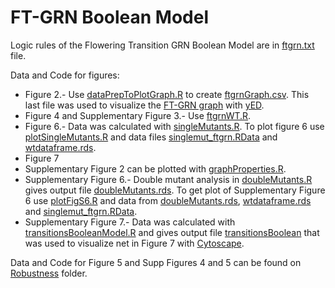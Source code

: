 # FT-GRN Boolean Model 
Logic rules of the Flowering Transition GRN Boolean Model are in [ftgrn.txt](BooleanModel/ftgrn.txt) file.

Data and Code for figures:
  * Figure 2.- Use [dataPrepToPlotGraph.R](BooleanModel/dataPrepToPlotGraph.R) to create [ftgrnGraph.csv](BooleanModel/ftgrnGraph.csv). This last file was used  to visualize the [FT-GRN graph](BooleanModel/ftgrnGraph.graphml) with [yED](https://www.yworks.com/products/yed).
  * Figure 4 and Supplementary Figure 3.- Use [ftgrnWT.R](ftgrnWT.R).
  * Figure 6.- Data was calculated with [singleMutants.R](BooleanModel/singleMutants.R). To plot figure 6 use [plotSingleMutants.R](BooleanModel/plotSingleMutants.R) and data files [singlemut_ftgrn.RData](BooleanModel/singlemut_ftgrn.RData) and [wtdataframe.rds](BooleanModel/wtdataframe.rds).
  * Figure 7 
  * Supplementary Figure 2 can be plotted with [graphProperties.R](BooleanModel/graphProperties.R).
  * Supplementary Figure 6.- Double mutant analysis in [doubleMutants.R](BooleanModel/doubleMutants.R) gives output file [doubleMutants.rds](BooleanModel/doubleMutants.rds). To get plot of Supplementary Figure 6 use [plotFigS6.R](BooleanModel/plotFigS6.R) and data from [doubleMutants.rds](BooleanModel/doubleMutants.rds), [wtdataframe.rds](BooleanModel/wtdataframe.rds) and [singlemut_ftgrn.RData](BooleanModel/singlemut_ftgrn.RData).
  * Supplementary Figure 7.- Data was calculated with [transitionsBooleanModel.R](BooleanModel/transitionsBooleanModel.R) and gives output file [transitionsBoolean](BooleanModel/transitionsBoolean.csv) that was used to visualize net in Figure 7 with [Cytoscape](https://cytoscape.org/).

Data and Code for Figure 5 and Supp Figures 4 and 5 can be found on [Robustness](https://github.com/CaroChavez/FT-GRN/tree/main/BooleanModel/Robustness) folder.
